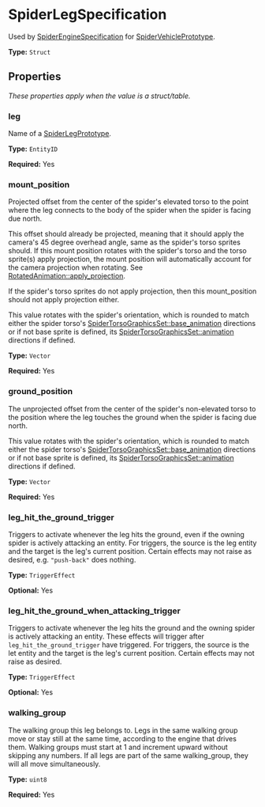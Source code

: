 # SpiderLegSpecification

Used by [SpiderEngineSpecification](prototype:SpiderEngineSpecification) for [SpiderVehiclePrototype](prototype:SpiderVehiclePrototype).

**Type:** `Struct`

## Properties

*These properties apply when the value is a struct/table.*

### leg

Name of a [SpiderLegPrototype](prototype:SpiderLegPrototype).

**Type:** `EntityID`

**Required:** Yes

### mount_position

Projected offset from the center of the spider's elevated torso to the point where the leg connects to the body of the spider when the spider is facing due north.

This offset should already be projected, meaning that it should apply the camera's 45 degree overhead angle, same as the spider's torso sprites should. If this mount position rotates with the spider's torso and the torso sprite(s) apply projection, the mount position will automatically account for the camera projection when rotating. See [RotatedAnimation::apply_projection](prototype:RotatedAnimation::apply_projection).

If the spider's torso sprites do not apply projection, then this mount_position should not apply projection either.

This value rotates with the spider's orientation, which is rounded to match either the spider torso's [SpiderTorsoGraphicsSet::base_animation](prototype:SpiderTorsoGraphicsSet::base_animation) directions or if not base sprite is defined, its [SpiderTorsoGraphicsSet::animation](prototype:SpiderTorsoGraphicsSet::animation) directions if defined.

**Type:** `Vector`

**Required:** Yes

### ground_position

The unprojected offset from the center of the spider's non-elevated torso to the position where the leg touches the ground when the spider is facing due north.

This value rotates with the spider's orientation, which is rounded to match either the spider torso's [SpiderTorsoGraphicsSet::base_animation](prototype:SpiderTorsoGraphicsSet::base_animation) directions or if not base sprite is defined, its [SpiderTorsoGraphicsSet::animation](prototype:SpiderTorsoGraphicsSet::animation) directions if defined.

**Type:** `Vector`

**Required:** Yes

### leg_hit_the_ground_trigger

Triggers to activate whenever the leg hits the ground, even if the owning spider is actively attacking an entity. For triggers, the source is the leg entity and the target is the leg's current position. Certain effects may not raise as desired, e.g. `"push-back"` does nothing.

**Type:** `TriggerEffect`

**Optional:** Yes

### leg_hit_the_ground_when_attacking_trigger

Triggers to activate whenever the leg hits the ground and the owning spider is actively attacking an entity. These effects will trigger after `leg_hit_the_ground_trigger` have triggered. For triggers, the source is the let entity and the target is the leg's current position. Certain effects may not raise as desired.

**Type:** `TriggerEffect`

**Optional:** Yes

### walking_group

The walking group this leg belongs to. Legs in the same walking group move or stay still at the same time, according to the engine that drives them. Walking groups must start at 1 and increment upward without skipping any numbers. If all legs are part of the same walking_group, they will all move simultaneously.

**Type:** `uint8`

**Required:** Yes

